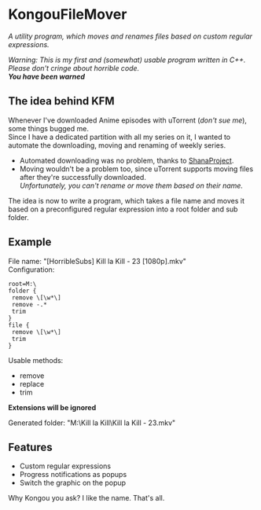 KongouFileMover
===============

*A utility program, which moves and renames files based on custom regular expressions.*

*Warning: This is my first and (somewhat) usable program written in C++. Please don't cringe about horrible code.*<br>
***You have been warned***

The idea behind KFM
-------------------
Whenever I've downloaded Anime episodes with uTorrent (*don't sue me*), some things bugged me.<br>
Since I have a dedicated partition with all my series on it, I wanted to automate the downloading, moving and renaming of weekly series.
- Automated downloading was no problem, thanks to [ShanaProject](http://www.shanaproject.com/ "ShanaProject").
- Moving wouldn't be a problem too, since uTorrent supports moving files after they're successfully downloaded.<br>
*Unfortunately, you can't rename or move them based on their name.*

The idea is now to write a program, which takes a file name and moves it based on a preconfigured regular expression into a root folder and sub folder.

Example
-------
File name: "[HorribleSubs] Kill la Kill - 23 [1080p].mkv"<br>
Configuration:<br>
```
root=M:\
folder {
 remove \[\w*\]
 remove -.*
 trim
}
file {
 remove \[\w*\]
 trim
}
```
Usable methods:
- remove
- replace
- trim

**Extensions will be ignored**

Generated folder: "M:\Kill la Kill\Kill la Kill - 23.mkv"

Features
--------
- Custom regular expressions
- Progress notifications as popups
- Switch the graphic on the popup

Why Kongou you ask? I like the name. That's all.

